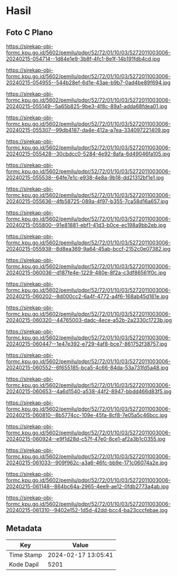 # Hasil

## Foto C Plano

https://sirekap-obj-formc.kpu.go.id/5602/pemilu/pdpr/52/72/01/10/03/5272011003006-20240215-054714--1d84e1e9-3b8f-4fc1-8e1f-14b191fdb4cd.jpg

https://sirekap-obj-formc.kpu.go.id/5602/pemilu/pdpr/52/72/01/10/03/5272011003006-20240215-054955--544b28ef-6d1e-43ae-b9b7-0ad4be89f694.jpg

https://sirekap-obj-formc.kpu.go.id/5602/pemilu/pdpr/52/72/01/10/03/5272011003006-20240215-055149--5a65b825-9be3-4f8c-89a1-adda68fdea01.jpg

https://sirekap-obj-formc.kpu.go.id/5602/pemilu/pdpr/52/72/01/10/03/5272011003006-20240215-055307--99db4187-da4e-412a-a7ea-334097221409.jpg

https://sirekap-obj-formc.kpu.go.id/5602/pemilu/pdpr/52/72/01/10/03/5272011003006-20240215-055428--30cbdcc0-5284-4e92-8afa-6d49046fa105.jpg

https://sirekap-obj-formc.kpu.go.id/5602/pemilu/pdpr/52/72/01/10/03/5272011003006-20240215-055538--64fe7e1c-e938-4e8a-9b18-dd21312bf1e1.jpg

https://sirekap-obj-formc.kpu.go.id/5602/pemilu/pdpr/52/72/01/10/03/5272011003006-20240215-055636--4fb58725-089a-4f97-b355-7ca58d16a657.jpg

https://sirekap-obj-formc.kpu.go.id/5602/pemilu/pdpr/52/72/01/10/03/5272011003006-20240215-055800--91e81881-ebf1-41d3-b0ce-ec198a9bb2eb.jpg

https://sirekap-obj-formc.kpu.go.id/5602/pemilu/pdpr/52/72/01/10/03/5272011003006-20240215-055938--8d8ea369-9a64-45ab-bccf-2152c0e07382.jpg

https://sirekap-obj-formc.kpu.go.id/5602/pemilu/pdpr/52/72/01/10/03/5272011003006-20240215-060036--d187fe4e-1229-480e-8f2a-c3df86561f0c.jpg

https://sirekap-obj-formc.kpu.go.id/5602/pemilu/pdpr/52/72/01/10/03/5272011003006-20240215-060202--8d000cc2-6a4f-4772-a4f6-168ab45d161e.jpg

https://sirekap-obj-formc.kpu.go.id/5602/pemilu/pdpr/52/72/01/10/03/5272011003006-20240215-060320--44765003-dadc-4ece-a52b-2a2330c1723b.jpg

https://sirekap-obj-formc.kpu.go.id/5602/pemilu/pdpr/52/72/01/10/03/5272011003006-20240215-060447--1e47e392-e729-4af8-bce7-861752f38757.jpg

https://sirekap-obj-formc.kpu.go.id/5602/pemilu/pdpr/52/72/01/10/03/5272011003006-20240215-060552--6f655185-bca5-4c66-84da-53a731fd5a48.jpg

https://sirekap-obj-formc.kpu.go.id/5602/pemilu/pdpr/52/72/01/10/03/5272011003006-20240215-060653--4a6d1540-a538-44f2-8947-bbdd466d83f5.jpg

https://sirekap-obj-formc.kpu.go.id/5602/pemilu/pdpr/52/72/01/10/03/5272011003006-20240215-060810--8b5774cc-109e-45fa-8cf8-7e05a5c46bcc.jpg

https://sirekap-obj-formc.kpu.go.id/5602/pemilu/pdpr/52/72/01/10/03/5272011003006-20240215-060924--e9f1d28d-c57f-47e0-8ce1-af2a3b1c0355.jpg

https://sirekap-obj-formc.kpu.go.id/5602/pemilu/pdpr/52/72/01/10/03/5272011003006-20240215-061033--909f962c-a3a6-46fc-bb9e-171c06074a2e.jpg

https://sirekap-obj-formc.kpu.go.id/5602/pemilu/pdpr/52/72/01/10/03/5272011003006-20240215-061148--864bc64a-2965-4ee9-ae12-0fdb2773a4ab.jpg

https://sirekap-obj-formc.kpu.go.id/5602/pemilu/pdpr/52/72/01/10/03/5272011003006-20240215-061310--9402e152-1d5d-42dd-bcc4-ba23cccfebae.jpg


## Metadata

| Key        | Value               |
| ---------- | ------------------- |
| Time Stamp | 2024-02-17 13:05:41 |
| Kode Dapil | 5201                |



